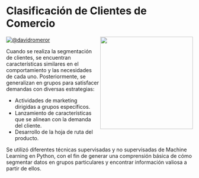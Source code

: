 # Clasificación de Clientes de Comercio

<img src="https://concentrika.ucentral.edu.co/wp-content/uploads/2021/11/coderhouse-logo.png" width="250" align="right"/>

[![@davidromeror](https://img.shields.io/badge/@davidromeror-LinkedIn-blue?&logoColor=white)](https://www.linkedin.com/in/davidromeror)

Cuando se realiza la segmentación de clientes, se encuentran características similares en el comportamiento y las necesidades de cada uno. Posteriormente, se generalizan en grupos para satisfacer demandas con diversas estrategias:

* Actividades de marketing dirigidas a grupos específicos.
* Lanzamiento de características que se alinean con la demanda del cliente.
* Desarrollo de la hoja de ruta del producto.

Se utilizó diferentes técnicas supervisadas y no supervisadas de Machine Learning en Python, con el fin de generar una comprensión básica de cómo segmentar datos en grupos particulares y encontrar información valiosa a partir de ellos.

